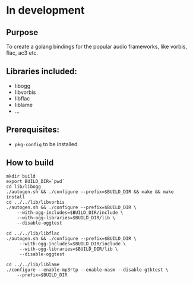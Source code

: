 # In development

## Purpose

To create a golang bindings for the popular audio frameworks, like vorbis, flac, ac3 etc.

## Libraries included:
- libogg
- libvorbis
- libflac
- liblame
- ...

## Prerequisites:
- `pkg-config` to be installed

## How to build
```
mkdir build
export BUILD_DIR=`pwd`
cd lib/libogg
./autogen.sh && ./configure --prefix=$BUILD_DIR && make && make install
cd ../../lib/libvorbis
./autogen.sh && ./configure --prefix=$BUILD_DIR \
    --with-ogg-includes=$BUILD_DIR/include \
    --with-ogg-libraries=$BUILD_DIR/lib \
    --disable-oggtest

cd ../../lib/libflac
./autogen.sh && ./configure --prefix=$BUILD_DIR \
     --with-ogg-includes=$BUILD_DIR/include \
     --with-ogg-libraries=$BUILD_DIR/lib \
     --disable-oggtest

cd ../../lib/liblame
./configure --enable-mp3rtp --enable-nasm --disable-gtktest \
    --prefix=$BUILD_DIR

```
